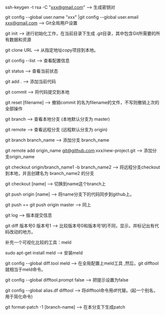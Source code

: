 ssh-keygen -t rsa -C "xxx@gmail.com" -->  生成密钥对

git config --global user.name "xxx"  |git config --global user.email xxx@gmail.com --> Git全局用户设置

git init --> 进行初始化工作，在当前目录下生成 .git目录，其中包含Git所需要的所有数据和资源

git clone URL --> 从指定地址copy项目到本地。

git config --list --> 查看配置信息

git status --> 查看当前状态

git add . --> 添加当前代码

git commit --> 将代码提交到本地

git reset [filename] --> 撤销commit 的名为filename的文件，不写则撤销上次的全部操作

git branch --> 查看本地分支 (本地默认分支为 master)

git remote --> 查看远程分支 (远程默认分支为 origin)

git branch branch_name --> 添加分支 branch_name

git remote add origin_name  git@github.com:xxx/new-project.git --> 添加分支origin_name

git checkout origin/branch_name1  -b branch_name2 --> 将远程分支checkout到本地，并且创建名为 branch_name2 的分支

git checkout [name] --> 切换到name这个branch上

git push origin [name] --> 将name分支下的代码同步到github上。

git push == git push origin master -->  同上

git log --> 版本提交信息

git diff 版本号0 版本号1 --> 比较版本号0和版本号1的不同，显示，并标记出有代码改动的地方。

补充一个可视化比较的工具：meld

sudo apt-get install meld --> 安装meld

git config --global diff.tool meld --> 在全局配置上meld工具 ,然后，git difftool 就相当于meld命令。

git config --global difftool.prompt false --> 把提示设置为false

git config --global alias.df difftool --> 将difftool命令用df代替。(起一个别名，用于简化命令)


git format-patch -1 [branch-name] --> 在本分支下生成patch
